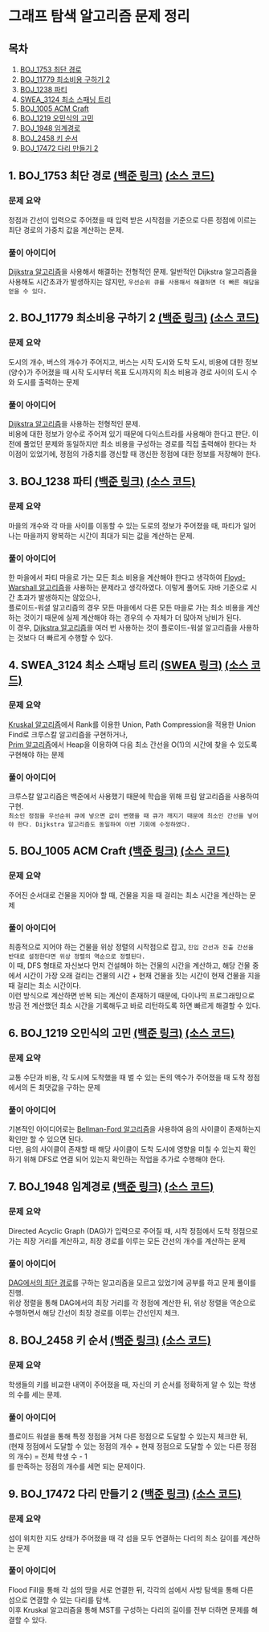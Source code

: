 # 그래프 탐색 알고리즘 문제 정리

## 목차

1. [BOJ_1753 최단 경로](#1-boj_1753-최단-경로-백준-링크-소스-코드)
2. [BOJ_11779 최소비용 구하기 2](#2-boj_11779-최소비용-구하기-2-백준-링크-소스-코드)
3. [BOJ_1238 파티](#3-boj_1238-파티-백준-링크-소스-코드)
4. [SWEA_3124 최소 스패닝 트리](#4-swea_3124-최소-스패닝-트리-swea-링크-소스-코드)
5. [BOJ_1005 ACM Craft](#5-boj_1005-acm-craft-백준-링크-소스-코드)
6. [BOJ_1219 오민식의 고민](#6-boj_1219-오민식의-고민-백준-링크-소스-코드)
7. [BOJ_1948 임계경로](#7-boj_1948-임계경로-백준-링크-소스-코드)
8. [BOJ_2458 키 순서](#8-boj_2458-키-순서-백준-링크-소스-코드)
9. [BOJ_17472 다리 만들기 2](#9-boj_17472-다리-만들기-2-백준-링크-소스-코드)

## 1. BOJ_1753 최단 경로 [(백준 링크)](https://www.acmicpc.net/problem/1753) [(소스 코드)](https://github.com/rldnjs7723/CodingTest/blob/main/BOJ/1000/Main_1753.java)

### 문제 요약

정점과 간선이 입력으로 주어졌을 때 입력 받은 시작점을 기준으로 다른 정점에 이르는 최단 경로의 가중치 값을 계산하는 문제.

### 풀이 아이디어

[Dijkstra 알고리즘](https://github.com/rldnjs7723/CodingTest/#dijkstra-다익스트라-알고리즘)을 사용해서 해결하는 전형적인 문제. 일반적인 Dijkstra 알고리즘을 사용해도 시간초과가 발생하지는 않지만, `우선순위 큐를 사용해서 해결하면 더 빠른 해답을 얻을 수 있다.`

## 2. BOJ_11779 최소비용 구하기 2 [(백준 링크)](https://www.acmicpc.net/problem/11779) [(소스 코드)](https://github.com/rldnjs7723/CodingTest/blob/main/BOJ/11000/Main_11779.java)

### 문제 요약

도시의 개수, 버스의 개수가 주어지고, 버스는 시작 도시와 도착 도시, 비용에 대한 정보 (양수)가 주어졌을 때 시작 도시부터 목표 도시까지의 최소 비용과 경로 사이의 도시 수와 도시를 출력하는 문제

### 풀이 아이디어

[Dijkstra 알고리즘](https://github.com/rldnjs7723/CodingTest/#dijkstra-다익스트라-알고리즘)을 사용하는 전형적인 문제.  
비용에 대한 정보가 양수로 주어져 있기 때문에 다익스트라를 사용해야 한다고 판단. 이전에 풀었던 문제와 동일하지만 최소 비용을 구성하는 경로를 직접 출력해야 한다는 차이점이 있었기에, 정점의 가중치를 갱신할 때 갱신한 정점에 대한 정보를 저장해야 한다.

## 3. BOJ_1238 파티 [(백준 링크)](https://www.acmicpc.net/problem/1238) [(소스 코드)](https://github.com/rldnjs7723/CodingTest/blob/main/BOJ/1000/Main_1238.java)

### 문제 요약

마을의 개수와 각 마을 사이를 이동할 수 있는 도로의 정보가 주어졌을 때, 파티가 일어나는 마을까지 왕복하는 시간이 최대가 되는 값을 계산하는 문제.

### 풀이 아이디어

한 마을에서 파티 마을로 가는 모든 최소 비용을 계산해야 한다고 생각하여 [Floyd-Warshall 알고리즘](https://github.com/rldnjs7723/CodingTest/#floyd-warshall-플로이드-워셜-알고리즘)을 사용하는 문제라고 생각하였다. 이렇게 풀어도 자바 기준으로 시간 초과가 발생하지는 않았으나,  
플로이드-워셜 알고리즘의 경우 모든 마을에서 다른 모든 마을로 가는 최소 비용을 계산하는 것이기 때문에 실제 계산해야 하는 경우의 수 자체가 더 많아져 낭비가 된다.  
이 경우, [Dijkstra 알고리즘](https://github.com/rldnjs7723/CodingTest/#dijkstra-다익스트라-알고리즘)을 여러 번 사용하는 것이 플로이드-워셜 알고리즘을 사용하는 것보다 더 빠르게 수행할 수 있다.

## 4. SWEA_3124 최소 스패닝 트리 [(SWEA 링크)](https://swexpertacademy.com/main/code/problem/problemDetail.do?contestProbId=AV_mSnmKUckDFAWb) [(소스 코드)](https://github.com/rldnjs7723/CodingTest/blob/main/SWEA/3000/Solution_3124.java)

### 문제 요약

[Kruskal 알고리즘](https://github.com/rldnjs7723/CodingTest#1-kruskal-%ED%81%AC%EB%A3%A8%EC%8A%A4%EC%B9%BC-%EC%95%8C%EA%B3%A0%EB%A6%AC%EC%A6%98)에서 Rank를 이용한 Union, Path Compression을 적용한 Union Find로 크루스칼 알고리즘을 구현하거나,  
[Prim 알고리즘](https://github.com/rldnjs7723/CodingTest#2-prim-%ED%94%84%EB%A6%BC-%EC%95%8C%EA%B3%A0%EB%A6%AC%EC%A6%98)에서 Heap을 이용하여 다음 최소 간선을 O(1)의 시간에 찾을 수 있도록 구현해야 하는 문제

### 풀이 아이디어

크루스칼 알고리즘은 백준에서 사용했기 때문에 학습을 위해 프림 알고리즘을 사용하여 구현.  
`최소인 정점을 우선순위 큐에 넣으면 값이 변했을 때 큐가 깨지기 때문에 최소인 간선을 넣어야 한다. Dijkstra 알고리즘도 동일하여 이번 기회에 수정하였다.`

## 5. BOJ_1005 ACM Craft [(백준 링크)](https://www.acmicpc.net/problem/1005) [(소스 코드)](https://github.com/rldnjs7723/CodingTest/blob/main/BOJ/1000/Main_1005.java)

### 문제 요약

주어진 순서대로 건물을 지어야 할 때, 건물을 지을 때 걸리는 최소 시간을 계산하는 문제

### 풀이 아이디어

최종적으로 지어야 하는 건물을 위상 정렬의 시작점으로 잡고, `진입 간선과 진출 간선을 반대로 설정한다면 위상 정렬의 역순으로 정렬된다.`  
이 때, DFS 형태로 자신보다 먼저 건설해야 하는 건물의 시간을 계산하고, 해당 건물 중에서 시간이 가장 오래 걸리는 건물의 시간 + 현재 건물을 짓는 시간이 현재 건물을 지을 때 걸리는 최소 시간이다.  
이런 방식으로 계산하면 반복 되는 계산이 존재하기 때문에, 다이나믹 프로그래밍으로 방금 전 계산했던 최소 시간을 기록해두고 바로 리턴하도록 하면 빠르게 해결할 수 있다.

## 6. BOJ_1219 오민식의 고민 [(백준 링크)](https://www.acmicpc.net/problem/1219) [(소스 코드)](https://github.com/rldnjs7723/CodingTest/blob/main/BOJ/1000/Main_1219.java)

### 문제 요약

교통 수단과 비용, 각 도시에 도착했을 때 벌 수 있는 돈의 액수가 주어졌을 때 도착 정점에서의 돈 최댓값을 구하는 문제

### 풀이 아이디어

기본적인 아이디어로는 [Bellman-Ford 알고리즘](https://github.com/rldnjs7723/CodingTest#bellman-ford-%EB%B0%B8%EB%A7%8C-%ED%8F%AC%EB%93%9C-%EC%95%8C%EA%B3%A0%EB%A6%AC%EC%A6%98)을 사용하여 음의 사이클이 존재하는지 확인만 할 수 있으면 된다.  
다만, 음의 사이클이 존재할 때 해당 사이클이 도착 도시에 영향을 미칠 수 있는지 확인하기 위해 DFS로 연결 되어 있는지 확인하는 작업을 추가로 수행해야 한다.

## 7. BOJ_1948 임계경로 [(백준 링크)](https://www.acmicpc.net/problem/1948) [(소스 코드)](https://github.com/rldnjs7723/CodingTest/blob/main/BOJ/1000/Main_1948.java)

### 문제 요약

Directed Acyclic Graph (DAG)가 입력으로 주어질 때, 시작 정점에서 도착 정점으로 가는 최장 거리를 계산하고, 최장 경로를 이루는 모든 간선의 개수를 계산하는 문제

### 풀이 아이디어

[DAG에서의 최단 경로](https://github.com/rldnjs7723/CodingTest#dag%EC%97%90%EC%84%9C%EC%9D%98-%EC%B5%9C%EB%8B%A8-%EA%B2%BD%EB%A1%9C-%EC%B5%9C%EC%9E%A5-%EA%B2%BD%EB%A1%9C)를 구하는 알고리즘을 모르고 있었기에 공부를 하고 문제 풀이를 진행.  
위상 정렬을 통해 DAG에서의 최장 거리를 각 정점에 계산한 뒤, 위상 정렬을 역순으로 수행하면서 해당 간선이 최장 경로를 이루는 간선인지 체크.

## 8. BOJ_2458 키 순서 [(백준 링크)](https://www.acmicpc.net/problem/2458) [(소스 코드)](https://github.com/rldnjs7723/CodingTest/blob/main/BOJ/2000/Main_2458.java)

### 문제 요약

학생들의 키를 비교한 내역이 주어졌을 때, 자신의 키 순서를 정확하게 알 수 있는 학생의 수를 세는 문제.

### 풀이 아이디어

플로이드 워셜을 통해 특정 정점을 거쳐 다른 정점으로 도달할 수 있는지 체크한 뒤,  
(현재 정점에서 도달할 수 있는 정점의 개수 + 현재 정점으로 도달할 수 있는 다른 정점의 개수) = 전체 학생 수 - 1  
를 만족하는 정점의 개수를 세면 되는 문제이다.

## 9. BOJ_17472 다리 만들기 2 [(백준 링크)](https://www.acmicpc.net/problem/17472) [(소스 코드)](https://github.com/rldnjs7723/CodingTest/blob/main/BOJ/17000/Main_17472.java)

### 문제 요약

섬이 위치한 지도 상태가 주어졌을 때 각 섬을 모두 연결하는 다리의 최소 길이를 계산하는 문제

### 풀이 아이디어

Flood Fill을 통해 각 섬의 땅을 서로 연결한 뒤, 각각의 섬에서 사방 탐색을 통해 다른 섬으로 연결할 수 있는 다리를 탐색.  
이후 Kruskal 알고리즘을 통해 MST를 구성하는 다리의 길이를 전부 더하면 문제를 해결할 수 있다.
